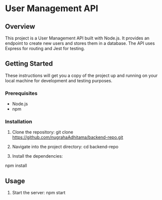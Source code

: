 # User Management API

## Overview

This project is a User Management API built with Node.js. It provides an endpoint to create new users and stores them in a database. The API uses Express for routing and Jest for testing.

## Getting Started

These instructions will get you a copy of the project up and running on your local machine for development and testing purposes.

### Prerequisites

- Node.js
- npm

### Installation

1. Clone the repository:
   git clone https://github.com/nugrahaAdhitama/backend-repo.git

2. Navigate into the project directory:
   cd backend-repo

3. Install the dependencies:

npm install

## Usage

1. Start the server:
   npm start

